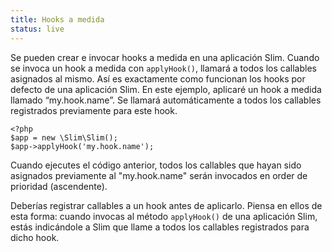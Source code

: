 ```yaml
---
title: Hooks a medida
status: live
---
```


Se pueden crear e invocar hooks a medida en una aplicación Slim. Cuando se invoca 
un hook a medida con `applyHook()`, llamará a todos los callables asignados al 
mismo. Así es exactamente como funcionan los hooks por defecto de una aplicación 
Slim. En este ejemplo, aplicaré un hook a medida llamado “my.hook.name”. Se 
llamará automáticamente a todos los callables registrados previamente para este hook.

    <?php
    $app = new \Slim\Slim();
    $app->applyHook('my.hook.name');

Cuando ejecutes el código anterior, todos los callables que hayan sido asignados 
previamente al "my.hook.name" serán invocados en order de prioridad (ascendente).

Deberías registrar callables a un hook antes de aplicarlo. Piensa en ellos de esta 
forma: cuando invocas al método `applyHook()` de una aplicación Slim, estás 
indicándole a Slim que llame a todos los callables registrados para dicho hook.
